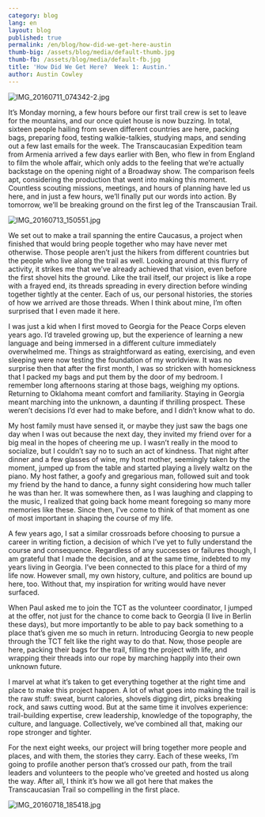 ```yaml
---
category: blog
lang: en
layout: blog
published: true
permalink: /en/blog/how-did-we-get-here-austin
thumb-big: /assets/blog/media/default-thumb.jpg
thumb-fb: /assets/blog/media/default-fb.jpg
title: 'How Did We Get Here?  Week 1: Austin.'
author: Austin Cowley
---
```


![IMG_20160711_074342-2.jpg]({{site.baseurl}}/assets/blog/media/IMG_20160711_074342-2.jpg)

It’s Monday morning, a few hours before our first trail crew is set to leave for the mountains, and our once quiet house is now buzzing. In total, sixteen people hailing from seven different countries are here, packing bags, preparing food, testing walkie-talkies, studying maps, and sending out a few last emails for the week. The Transcaucasian Expedition team from Armenia arrived a few days earlier with Ben, who flew in from England to film the whole affair, which only adds to the feeling that we’re actually backstage on the opening night of a Broadway show.  The comparison feels apt, considering the production that went into making this moment. Countless scouting missions, meetings, and hours of planning have led us here, and in just a few hours, we’ll finally put our words into action. By tomorrow, we’ll be breaking ground on the first leg of the Transcausian Trail.

![IMG_20160713_150551.jpg]({{site.baseurl}}/assets/blog/media/IMG_20160713_150551.jpg)

We set out to make a trail spanning the entire Caucasus, a project when finished that would bring people together who may have never met otherwise.  Those people aren’t just the hikers from different countries but the people who live along the trail as well.  Looking around at this flurry of activity, it strikes me that we’ve already achieved that vision, even before the first shovel hits the ground.  Like the trail itself, our project is like a rope with a frayed end, its threads spreading in every direction before winding together tightly at the center.  Each of us, our personal histories, the stories of how we arrived are those threads.  When I think about mine, I’m often surprised that I even made it here.   

I was just a kid when I first moved to Georgia for the Peace Corps eleven years ago. I’d traveled growing up, but the experience of learning a new language and being immersed in a different culture immediately overwhelmed me. Things as straightforward as eating, exercising, and even sleeping were now testing the foundation of my worldview. It was no surprise then that after the first month, I was so stricken with homesickness that I packed my bags and put them by the door of my bedroom. I remember long afternoons staring at those bags, weighing my options. Returning to Oklahoma meant comfort and familiarity. Staying in Georgia meant marching into the unknown, a daunting if thrilling prospect. These weren’t decisions I’d ever had to make before, and I didn’t know what to do.  

My host family must have sensed it, or maybe they just saw the bags one day when I was out because the next day, they invited my friend over for a big meal in the hopes of cheering me up.  I wasn’t really in the mood to socialize, but I couldn’t say no to such an act of kindness. That night after dinner and a few glasses of wine, my host mother, seemingly taken by the moment, jumped up from the table and started playing a lively waltz on the piano. My host father, a goofy and gregarious man, followed suit and took my friend by the hand to dance, a funny sight considering how much taller he was than her. It was somewhere then, as I was laughing and clapping to the music, I realized that going back home meant foregoing so many more memories like these. Since then, I’ve come to think of that moment as one of most important in shaping the course of my life.

A few years ago, I sat a similar crossroads before choosing to pursue a career in writing fiction, a decision of which I’ve yet to fully understand the course and consequence.  Regardless of any successes or failures though, I am grateful that I made the decision, and at the same time, indebted to my years living in Georgia.  I’ve been connected to this place for a third of my life now.  However small, my own history, culture, and politics are bound up here, too.  Without that, my inspiration for writing would have never surfaced.

When Paul asked me to join the TCT as the volunteer coordinator, I jumped at the offer, not just for the chance to come back to Georgia (I live in Berlin these days), but more importantly to be able to pay back something to a place that’s given me so much in return.  Introducing Georgia to new people through the TCT felt like the right way to do that. Now, those people are here, packing their bags for the trail, filling the project with life, and wrapping their threads into our rope by marching happily into their own unknown future.

I marvel at what it’s taken to get everything together at the right time and place to make this project happen. A lot of what goes into making the trail is the raw stuff: sweat, burnt calories, shovels digging dirt, picks breaking rock, and saws cutting wood.  But at the same time it involves experience: trail-building expertise, crew leadership, knowledge of the topography, the culture, and language.  Collectively, we’ve combined all that, making our rope stronger and tighter.    

For the next eight weeks, our project will bring together more people and places, and with them, the stories they carry.  Each of these weeks, I’m going to profile another person that’s crossed our path, from the trail leaders and volunteers to the people who’ve greeted and hosted us along the way.  After all, I think it’s how we all got here that makes the Transcaucasian Trail so compelling in the first place. 

![IMG_20160718_185418.jpg]({{site.baseurl}}/assets/blog/media/IMG_20160718_185418.jpg)



